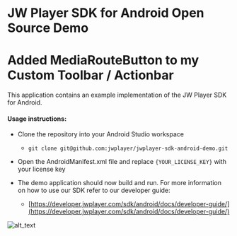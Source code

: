 # JW Player SDK for Android Open Source Demo 
# Added MediaRouteButton to my Custom Toolbar / Actionbar

This application contains an example implementation of the JW Player SDK for Android.

#### Usage instructions:

-	Clone the repository into your Android Studio workspace
    - `git clone git@github.com:jwplayer/jwplayer-sdk-android-demo.git`
-	Open the AndroidManifest.xml file and replace `{YOUR_LICENSE_KEY}` with your license key

- The demo application should now build and run. For more information on how to use our SDK refer to our developer guide:
    - [https://developer.jwplayer.com/sdk/android/docs/developer-guide/](https://developer.jwplayer.com/sdk/android/docs/developer-guide/)
    
![alt_text](https://s3.amazonaws.com/qa.jwplayer.com/~hyunjoo/android/github/v351-mediaroutebtn.png)
